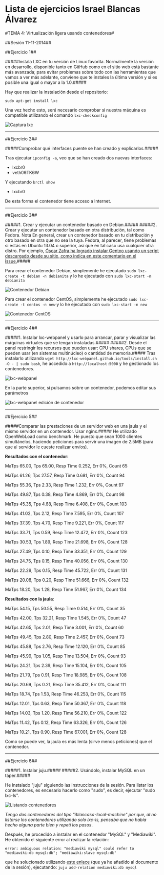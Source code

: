 Lista de ejercicios Israel Blancas Álvarez
============================

#TEMA 4: Virtualización ligera usando contenedores#


##Sesión 11-11-2014##

##Ejercicio 1##

#####Instala LXC en tu versión de Linux favorita. Normalmente la versión en desarrollo, disponible tanto en GitHub como en el sitio web está bastante más avanzada; para evitar problemas sobre todo con las herramientas que vamos a ver más adelante, conviene que te instales la última versión y si es posible una igual o mayor a la 1.0.#####

Hay que realizar la instalación desde el repositorio:

``sudo apt-get install lxc``

Una vez hecho esto, será necesario comprobar si nuestra máquina es compatible utilizando el comando ``lxc-checkconfig``

![Captura lxc](http://fotos.subefotos.com/f289a0c38382f213b138934705503884o.jpg)



***

##Ejercicio 2##

#####Comprobar qué interfaces puente se han creado y explicarlos.#####

Tras ejecutar `ipconfig -a`, veo que se han creado dos nuevas interfaces:
+ lxcbr0
+ veth06TK6W

Y ejecutando `brctl show`
+ lxcbr0

De esta forma el contenedor tiene acceso a Internet.



***

##Ejercicio 3##

#####1. Crear y ejecutar un contenedor basado en Debian.#####
#####2. Crear y ejecutar un contenedor basado en otra distribución, tal como Fedora. Nota En general, crear un contenedor basado en tu distribución y otro basado en otra que no sea la tuya. Fedora, al parecer, tiene problemas si estás en Ubuntu 13.04 o superior, así que en tal caso usa cualquier otra distro. Por ejemplo, [Óscar Zafra ha logrado instalar Gentoo usando un script descargado desde su sitio, como indica en este comentario en el issue.](https://github.com/IV-GII/GII-2013/issues/87#issuecomment-28639976)#####

Para crear el contenedor Debian, simplemente he ejecutado `sudo lxc-create -t debian -n debianita` y lo he ejecutado con `sudo lxc-start -n debianita`

![Contenedor Debian](http://fotos.subefotos.com/7faad1163abf4a78800ab2d21f511a29o.jpg)

Para crear el contenedor CentOS, simplemente he ejecutado `sudo lxc-create -t centos -n new` y lo he ejecutado con `sudo lxc-start -n new`

![Contenedor CentOS](http://fotos.subefotos.com/2ae8ba0bd41bb97cf90cf428a553b4d6o.jpg)



***

##Ejercicio 4##

#####1. Instalar lxc-webpanel y usarlo para arrancar, parar y visualizar las máquinas virtuales que se tengan instaladas.#####
#####2. Desde el panel restringir los recursos que pueden usar: CPU shares, CPUs que se pueden usar (en sistemas multinúcleo) o cantidad de memoria.#####
Tras instalarlo utilizando `wget http://lxc-webpanel.github.io/tools/install.sh -O - | sudo bash`, he accedido a `http://localhost:5000` y he gestionado los contenedores.

![lxc-webpanel](http://fotos.subefotos.com/13b4bef58137ba2ae35a780054990dd4o.jpg)

En la parte superior, si pulsamos sobre un contenedor, podemos editar sus parámetros

![lxc-webpanel edición de contenedor](http://fotos.subefotos.com/87fd42d0ca32de2a319a0c6058830c6co.jpg)



***

##Ejercicio 5##

#####Comparar las prestaciones de un servidor web en una jaula y el mismo servidor en un contenedor. Usar nginx.#####
He utilizado OpenWebLoad como benchmark. He puesto que sean 1000 clientes simultánelos, haciendo peticiones para servir una imagen de 2.5MB (para que al servidor le cueste realizar envíos).


**Resultados con el contenedor**:

MaTps  65.00, Tps  65.00, Resp Time  0.252, Err   0%, Count	65

MaTps  61.26, Tps  27.57, Resp Time  0.681, Err   0%, Count	94

MaTps  55.36, Tps   2.33, Resp Time  1.232, Err   0%, Count	97

MaTps  49.87, Tps   0.38, Resp Time  4.869, Err   0%, Count	98

MaTps  45.35, Tps   4.68, Resp Time  6.408, Err   0%, Count 103

MaTps  41.02, Tps   2.12, Resp Time  7.595, Err   0%, Count 107

MaTps  37.39, Tps   4.70, Resp Time  9.221, Err   0%, Count 117

MaTps  33.71, Tps   0.59, Resp Time 12.472, Err   0%, Count 123

MaTps  30.53, Tps   1.89, Resp Time 21.698, Err   0%, Count 128

MaTps  27.49, Tps   0.10, Resp Time 33.351, Err   0%, Count 129

MaTps  24.75, Tps   0.15, Resp Time 40.056, Err   0%, Count 130

MaTps  22.29, Tps   0.15, Resp Time 45.722, Err   0%, Count 131

MaTps  20.08, Tps   0.20, Resp Time 51.666, Err   0%, Count 132

MaTps  18.20, Tps   1.28, Resp Time 51.967, Err   0%, Count 134


**Resultados con la jaula**:

MaTps  54.15, Tps  50.55, Resp Time  0.514, Err   0%, Count	35

MaTps  42.00, Tps  32.21, Resp Time  1.545, Err   0%, Count	47

MaTps  42.65, Tps   2.01, Resp Time  3.001, Err   0%, Count	60

MaTps  49.45, Tps   2.80, Resp Time  2.457, Err   0%, Count	73

MaTps  45.88, Tps   2.76, Resp Time 12.120, Err   0%, Count 85

MaTps  45.99, Tps   1.05, Resp Time 13.504, Err   0%, Count 93

MaTps  24.21, Tps   2.39, Resp Time 15.104, Err   0%, Count 105

MaTps  21.79, Tps   0.91, Resp Time 18.985, Err   0%, Count 108

MaTps  20.69, Tps   0.21, Resp Time 35.412, Err   0%, Count 111

MaTps  18.74, Tps   1.53, Resp Time 46.253, Err   0%, Count 115

MaTps  12.01, Tps   0.63, Resp Time 50.367, Err   0%, Count 118

MaTps  14.03, Tps   1.20, Resp Time 56.210, Err   0%, Count 122

MaTps  11.42, Tps   0.12, Resp Time 63.326, Err   0%, Count 126

MaTps  10.21, Tps   0.90, Resp Time 67.001, Err   0%, Count 128


Como se puede ver, la jaula es más lenta (sirve menos peticiones) que el contenedor.



***

##Ejercicio 6##

#####1. Instalar juju.#####
#####2. Usándolo, instalar MySQL en un táper.#####

He instalado "juju" siguiendo las instrucciones de la sesión. Para listar los contenedores, es encesario hacerlo como "sudo", es decir, ejecutar "sudo lxc-ls".

![Listando contenedores](http://fotos.subefotos.com/25f3e0124d47738e6c48c5646b244685o.jpg)

*Tengo dos contenedores del tipo "iblancasa-local-machine" por que, al no listarse los contenedores utilizando solo lxc-ls, pensaba que no había hecho alguna parte bien y repetí los pasos*.


Después, he procedido a instalar en el contenedor "MySQL" y "Mediawiki". He obtenido el siguiente error al realizar la relación:

`error: ambiguous relation: "mediawiki mysql" could refer to "mediawiki:db mysql:db"; "mediawiki:slave mysql:db"`

que he solucionado utilizando [este enlace](https://juju.ubuntu.com/docs/charms-relations.html) (que ya he añadido al documento de la sesión), ejecutando:
`juju add-relation mediawiki:db mysql`
